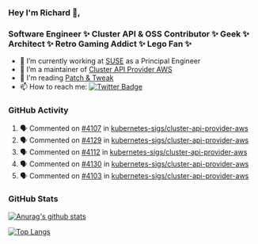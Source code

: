 ### Hey I'm Richard 👋, 

<h3 align="left">Software Engineer ✨ Cluster API & OSS Contributor ✨ Geek ✨ Architect ✨ Retro Gaming Addict ✨ Lego Fan ✨</h3>

- 🔭 I’m currently working at [SUSE](https://www.suse.com/) as a Principal Engineer
- 👯 I’m a maintainer of [Cluster API Provider AWS](https://github.com/kubernetes-sigs/cluster-api-provider-aws)
- 💬 I'm reading [Patch & Tweak](https://bjooks.com/products/patch-tweak-exploring-modular-synthesis)
- 📫 How to reach me: [![Twitter Badge](https://img.shields.io/badge/-@fruit_case-00acee?style=flat&logo=Twitter&logoColor=white)](https://twitter.com/intent/follow?screen_name=fruit_case "Follow on Twitter")

### GitHub Activity 

<!--START_SECTION:activity-->
1. 🗣 Commented on [#4107](https://github.com/kubernetes-sigs/cluster-api-provider-aws/issues/4107) in [kubernetes-sigs/cluster-api-provider-aws](https://github.com/kubernetes-sigs/cluster-api-provider-aws)
2. 🗣 Commented on [#4129](https://github.com/kubernetes-sigs/cluster-api-provider-aws/issues/4129) in [kubernetes-sigs/cluster-api-provider-aws](https://github.com/kubernetes-sigs/cluster-api-provider-aws)
3. 🗣 Commented on [#4112](https://github.com/kubernetes-sigs/cluster-api-provider-aws/issues/4112) in [kubernetes-sigs/cluster-api-provider-aws](https://github.com/kubernetes-sigs/cluster-api-provider-aws)
4. 🗣 Commented on [#4130](https://github.com/kubernetes-sigs/cluster-api-provider-aws/issues/4130) in [kubernetes-sigs/cluster-api-provider-aws](https://github.com/kubernetes-sigs/cluster-api-provider-aws)
5. 🗣 Commented on [#4103](https://github.com/kubernetes-sigs/cluster-api-provider-aws/issues/4103) in [kubernetes-sigs/cluster-api-provider-aws](https://github.com/kubernetes-sigs/cluster-api-provider-aws)
<!--END_SECTION:activity-->

### GitHub Stats

[![Anurag's github stats](https://github-readme-stats.vercel.app/api?username=richardcase&count_private=true&show_icons=true)](https://github.com/anuraghazra/github-readme-stats)

[![Top Langs](https://github-readme-stats.vercel.app/api/top-langs/?username=richardcase&hide=html&layout=compact)](https://github.com/anuraghazra/github-readme-stats)
